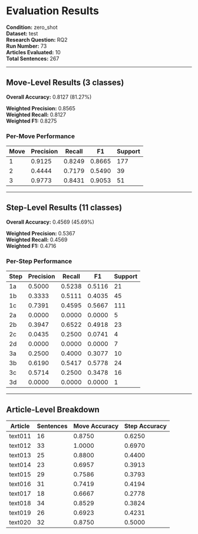 # Evaluation Results

**Condition:** zero_shot  
**Dataset:** test  
**Research Question:** RQ2  
**Run Number:** 73  
**Articles Evaluated:** 10  
**Total Sentences:** 267  

---

## Move-Level Results (3 classes)

**Overall Accuracy:** 0.8127 (81.27%)  

**Weighted Precision:** 0.8565  
**Weighted Recall:** 0.8127  
**Weighted F1:** 0.8275  

### Per-Move Performance

| Move | Precision | Recall | F1 | Support |
|------|-----------|--------|----|---------|
| 1 | 0.9125 | 0.8249 | 0.8665 | 177 |
| 2 | 0.4444 | 0.7179 | 0.5490 | 39 |
| 3 | 0.9773 | 0.8431 | 0.9053 | 51 |

---

## Step-Level Results (11 classes)

**Overall Accuracy:** 0.4569 (45.69%)  

**Weighted Precision:** 0.5367  
**Weighted Recall:** 0.4569  
**Weighted F1:** 0.4716  

### Per-Step Performance

| Step | Precision | Recall | F1 | Support |
|------|-----------|--------|----|---------|
| 1a | 0.5000 | 0.5238 | 0.5116 | 21 |
| 1b | 0.3333 | 0.5111 | 0.4035 | 45 |
| 1c | 0.7391 | 0.4595 | 0.5667 | 111 |
| 2a | 0.0000 | 0.0000 | 0.0000 | 5 |
| 2b | 0.3947 | 0.6522 | 0.4918 | 23 |
| 2c | 0.0435 | 0.2500 | 0.0741 | 4 |
| 2d | 0.0000 | 0.0000 | 0.0000 | 7 |
| 3a | 0.2500 | 0.4000 | 0.3077 | 10 |
| 3b | 0.6190 | 0.5417 | 0.5778 | 24 |
| 3c | 0.5714 | 0.2500 | 0.3478 | 16 |
| 3d | 0.0000 | 0.0000 | 0.0000 | 1 |

---

## Article-Level Breakdown

| Article | Sentences | Move Accuracy | Step Accuracy |
|---------|-----------|---------------|---------------|
| text011 | 16 | 0.8750 | 0.6250 |
| text012 | 33 | 1.0000 | 0.6970 |
| text013 | 25 | 0.8800 | 0.4400 |
| text014 | 23 | 0.6957 | 0.3913 |
| text015 | 29 | 0.7586 | 0.3793 |
| text016 | 31 | 0.7419 | 0.4194 |
| text017 | 18 | 0.6667 | 0.2778 |
| text018 | 34 | 0.8529 | 0.3824 |
| text019 | 26 | 0.6923 | 0.4231 |
| text020 | 32 | 0.8750 | 0.5000 |
